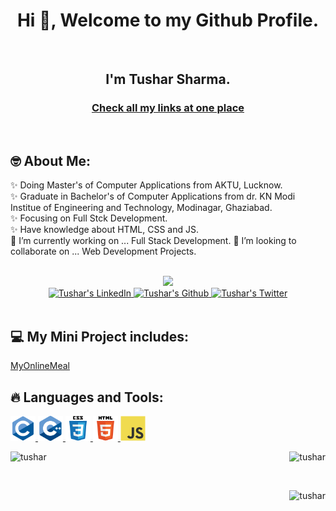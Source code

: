 <div align="center"> <h1> Hi 👋, Welcome to my Github Profile. </h1> <br/> 
 <h2> I'm Tushar Sharma. </h2>  
 <h3> <a href="https://linktr.ee/tusharharitas"> Check all my links at one place </a> </h3> <br/>
</div>

## 🤓 About Me:
✨ Doing Master's of Computer Applications from AKTU, Lucknow. <br />
✨ Graduate in Bachelor's of Computer Applications from dr. KN Modi Institue of Engineering and Technology, Modinagar, Ghaziabad. <br /> 
✨ Focusing on Full Stck Development. <br />
✨ Have knowledge about HTML, CSS and JS. <br />
🔭 I’m currently working on ... Full Stack Development.
👯 I’m looking to collaborate on ... Web Development Projects. <br /> <br />
 
 <div id="header" align="center">
  <img src="https://media.giphy.com/media/M9gbBd9nbDrOTu1Mqx/giphy.gif" width="100"/>
</div>
<div id="badges" align="center">
  <a href="https://www.linkedin.com/in/tusharharitas/">
    <img src="https://img.shields.io/badge/LinkedIn-blue?style=for-the-badge&logo=linkedin&logoColor=white" alt="Tushar's LinkedIn"/>
  </a>
 <a href="https://github.com/tusharharitas">
    <img src="https://img.shields.io/badge/Github-black?style=for-the-badge&logo=github&logoColor=white" alt="Tushar's Github"/>
  </a>
  <a href="https://twitter.com/tusharharitas">
    <img src="https://img.shields.io/badge/Twitter-blue?style=for-the-badge&logo=twitter&logoColor=white" alt="Tushar's Twitter"/>
  </a>
</div>
<br />

## 💻 My Mini Project includes: 
 [ MyOnlineMeal](https://my-online-meal-web.netlify.app/) 

## 🔥 Languages and Tools:
<p align="left"> <a href="https://www.cprogramming.com/" target="_blank" rel="noreferrer"> <img src="https://raw.githubusercontent.com/devicons/devicon/master/icons/c/c-original.svg" alt="c" width="40" height="40"/> </a> <a href="https://www.w3schools.com/cpp/" target="_blank" rel="noreferrer"> <img src="https://raw.githubusercontent.com/devicons/devicon/master/icons/cplusplus/cplusplus-original.svg" alt="cplusplus" width="40" height="40"/> </a> <a href="https://www.w3schools.com/css/" target="_blank" rel="noreferrer"> <img src="https://raw.githubusercontent.com/devicons/devicon/master/icons/css3/css3-original-wordmark.svg" alt="css3" width="40" height="40"/> </a> <a href="https://www.w3.org/html/" target="_blank" rel="noreferrer"> <img src="https://raw.githubusercontent.com/devicons/devicon/master/icons/html5/html5-original-wordmark.svg" alt="html5" width="40" height="40"/> </a> <a href="https://developer.mozilla.org/en-US/docs/Web/JavaScript" target="_blank" rel="noreferrer"> <img src="https://raw.githubusercontent.com/devicons/devicon/master/icons/javascript/javascript-original.svg" alt="javascript" width="40" height="40"/> </a> </p>

<p><img align="left" top="20px" src="https://github-readme-stats.vercel.app/api/top-langs?username=tusharharitas&show_icons=true&locale=en&theme=tokyonight" alt="tushar" /></p>

<p>&nbsp;<img align="right" src="https://github-readme-stats.vercel.app/api?username=tusharharitas&show_icons=true&locale=en&theme=tokyonight" alt="tushar" /></p>
<br/>
<p><img align="right" src="https://github-readme-streak-stats.herokuapp.com/?user=tusharharitas&theme=tokyonight" alt="tushar" /></p>
